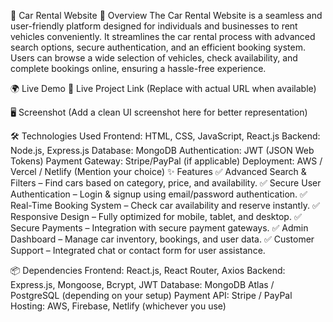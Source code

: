 🚗 Car Rental Website
📌 Overview
The Car Rental Website is a seamless and user-friendly platform designed for individuals and businesses to rent vehicles conveniently. It streamlines the car rental process with advanced search options, secure authentication, and an efficient booking system. Users can browse a wide selection of vehicles, check availability, and complete bookings online, ensuring a hassle-free experience.

🌍 Live Demo
🔗 Live Project Link (Replace with actual URL when available)

🖥️ Screenshot
(Add a clean UI screenshot here for better representation)

🛠️ Technologies Used
Frontend: HTML, CSS, JavaScript, React.js
Backend: Node.js, Express.js
Database: MongoDB
Authentication: JWT (JSON Web Tokens)
Payment Gateway: Stripe/PayPal (if applicable)
Deployment: AWS / Vercel / Netlify (Mention your choice)
✨ Features
✅ Advanced Search & Filters – Find cars based on category, price, and availability.
✅ Secure User Authentication – Login & signup using email/password authentication.
✅ Real-Time Booking System – Check car availability and reserve instantly.
✅ Responsive Design – Fully optimized for mobile, tablet, and desktop.
✅ Secure Payments – Integration with secure payment gateways.
✅ Admin Dashboard – Manage car inventory, bookings, and user data.
✅ Customer Support – Integrated chat or contact form for user assistance.

📦 Dependencies
Frontend: React.js, React Router, Axios
Backend: Express.js, Mongoose, Bcrypt, JWT
Database: MongoDB Atlas / PostgreSQL (depending on your setup)
Payment API: Stripe / PayPal
Hosting: AWS, Firebase, Netlify (whichever you use)
